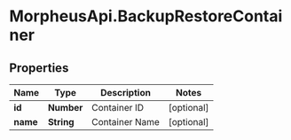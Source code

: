 # MorpheusApi.BackupRestoreContainer

## Properties

Name | Type | Description | Notes
------------ | ------------- | ------------- | -------------
**id** | **Number** | Container ID | [optional] 
**name** | **String** | Container Name | [optional] 


